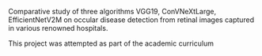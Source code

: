 Comparative study of three algorithms VGG19, ConVNeXtLarge, EfficientNetV2M on occular disease detection from retinal images captured in various renowned hospitals.  
  
This project was attempted as part of the academic curriculum 
